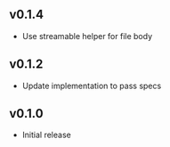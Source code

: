 ## v0.1.4
* Use streamable helper for file body

## v0.1.2
* Update implementation to pass specs

## v0.1.0
* Initial release
